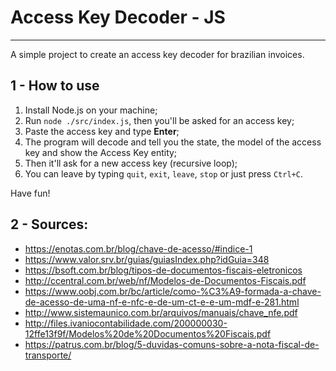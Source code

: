 # Access Key Decoder - JS
----

A simple project to create an access key decoder for brazilian invoices.

## 1 - How to use

1. Install Node.js on your machine;
2. Run `node ./src/index.js`, then you'll be asked for an access key;
3. Paste the access key and type **Enter**;
4. The program will decode and tell you the state, the model of the access key and show the Access Key entity;
5. Then it'll ask for a new access key (recursive loop);
6. You can leave by typing `quit`, `exit`, `leave`, `stop` or just press `Ctrl+C`.

Have fun!

## 2 - Sources:

* https://enotas.com.br/blog/chave-de-acesso/#indice-1
* https://www.valor.srv.br/guias/guiasIndex.php?idGuia=348
* https://bsoft.com.br/blog/tipos-de-documentos-fiscais-eletronicos
* http://ccentral.com.br/web/nf/Modelos-de-Documentos-Fiscais.pdf
* https://www.oobj.com.br/bc/article/como-%C3%A9-formada-a-chave-de-acesso-de-uma-nf-e-nfc-e-de-um-ct-e-e-um-mdf-e-281.html
* http://www.sistemaunico.com.br/arquivos/manuais/chave_nfe.pdf
* http://files.ivaniocontabilidade.com/200000030-12ffe13f9f/Modelos%20de%20Documentos%20Fiscais.pdf
* https://patrus.com.br/blog/5-duvidas-comuns-sobre-a-nota-fiscal-de-transporte/
